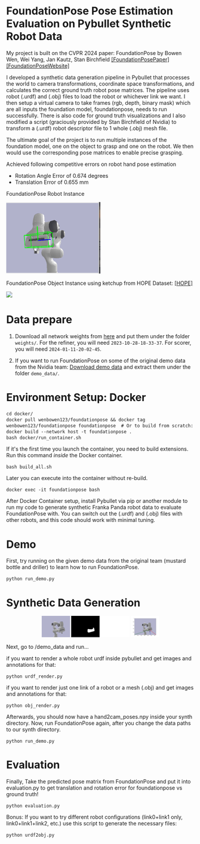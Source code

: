# FoundationPose Pose Estimation Evaluation on Pybullet Synthetic Robot Data


My project is built on the CVPR 2024 paper: FoundationPose by Bowen Wen, Wei Yang, Jan Kautz, Stan Birchfield
[[FoundationPosePaper]](https://arxiv.org/abs/2312.08344) [[FoundationPoseWebsite]](https://nvlabs.github.io/FoundationPose/)

I developed a synthetic data generation pipeline in Pybullet that processes the world to camera transformations, coordinate space transformations, 
and calculates the correct ground truth robot pose matrices. The pipeline uses robot (.urdf) and (.obj) files to load the robot or whichever link we want.
I then setup a virtual camera to take frames (rgb, depth, binary mask) which are all inputs the foundation model, foundationpose, needs to run successfully.
There is also code for ground truth visualizations and I also modified a script (graciously provided by Stan Birchfield of Nvidia) to 
transform a (.urdf) robot descriptor file to 1 whole (.obj) mesh file.

The ultimate goal of the project is to run multiple instances of the foundation model, one on the object to grasp and one on the robot. We then would use
the corresponding pose matrices to enable precise grasping.

Achieved following competitive errors on robot hand pose estimation
- Rotation Angle Error of 0.674 degrees
- Translation Error of 0.655 mm


FoundationPose Robot Instance

<img src="assets/FposePanda100.gif" width="50%">

FoundationPose Object Instance using ketchup from HOPE Dataset: [[HOPE]](https://github.com/swtyree/hope-dataset)

<img src="assets/fp_ketchup.gif" width="50%">


# Data prepare
1) Download all network weights from [here](https://drive.google.com/drive/folders/1DFezOAD0oD1BblsXVxqDsl8fj0qzB82i?usp=sharing) and put them under the folder `weights/`. For the refiner, you will need `2023-10-28-18-33-37`. For scorer, you will need `2024-01-11-20-02-45`.

1) If you want to run FoundationPose on some of the original demo data from the Nvidia team: [Download demo data](https://drive.google.com/drive/folders/1pRyFmxYXmAnpku7nGRioZaKrVJtIsroP?usp=sharing) and extract them under the folder `demo_data/`. 




# Environment Setup: Docker
  ```
  cd docker/
  docker pull wenbowen123/foundationpose && docker tag wenbowen123/foundationpose foundationpose  # Or to build from scratch: docker build --network host -t foundationpose .
  bash docker/run_container.sh
  ```


If it's the first time you launch the container, you need to build extensions. Run this command *inside* the Docker container.
```
bash build_all.sh
```

Later you can execute into the container without re-build.
```
docker exec -it foundationpose bash
```

After Docker Container setup, install Pybullet via pip or another module to run my code to generate synthetic Franka Panda robot data to evaluate FoundationPose with. You can switch out the (.urdf) and (.obj) files with other robots, and this code should work with minimal tuning.


# Demo

First, try running on the given demo data from the original team (mustard bottle and driller) to learn how to run FoundationPose.

```
python run_demo.py
```

# Synthetic Data Generation

<div style="text-align: center;">
  <img src="/assets/7.png" alt="robotgt" style="max-width: 15%; height: auto; display: inline-block;">
  <img src="/assets/7m.png" alt="handgt" style="max-width: 15%; height: auto; display: inline-block;">
  <img src="/assets/7d.png" alt="handgt" style="max-width: 15%; height: auto; display: inline-block;">
  <img src="/assets/7gt.png" alt="handgt" style="max-width: 15%; height: auto; display: inline-block;">
</div>


Next, go to /demo_data and run...

if you want to render a whole robot urdf inside pybullet and get images and annotations for that:
```
python urdf_render.py
```

if you want to render just one link of a robot or a mesh (.obj) and get images and annotations for that:
```
python obj_render.py
```

Afterwards, you should now have a hand2cam_poses.npy inside your synth directory.
Now, run FoundationPose again, after you change the data paths to our synth directory.
```
python run_demo.py
```

# Evaluation

Finally, Take the predicted pose matrix from FoundationPose and put it into evaluation.py to get translation and rotation error for foundationpose vs ground truth!
```
python evaluation.py
```


Bonus: If you want to try different robot configurations (link0+link1 only, link0+link1+link2, etc.) use this script to generate the necessary files:
```
python urdf2obj.py
```


